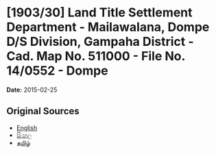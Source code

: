 # [1903/30] Land Title Settlement Department - Mailawalana, Dompe D/S Division, Gampaha District - Cad. Map No. 511000 - File No. 14/0552 - Dompe

**Date:** 2015-02-25

## Original Sources

- [English](https://documents.gov.lk/view/extra-gazettes/2015/2/1903-30_E.pdf)
- [සිංහල](https://documents.gov.lk/view/extra-gazettes/2015/2/1903-30_S.pdf)
- [தமிழ்](https://documents.gov.lk/view/extra-gazettes/2015/2/1903-30_T.pdf)
